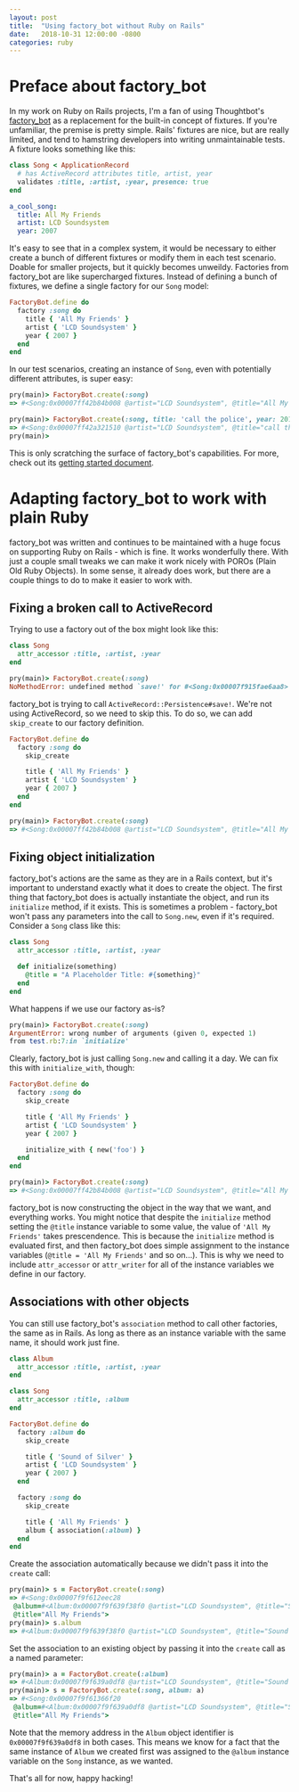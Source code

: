 ```yaml
---
layout: post
title:  "Using factory_bot without Ruby on Rails"
date:   2018-10-31 12:00:00 -0800
categories: ruby 
---
```

# Preface about factory\_bot
In my work on Ruby on Rails projects, I'm a fan of using Thoughtbot's [factory\_bot](https://github.com/thoughtbot/factory_bot) as a replacement for the built-in concept of fixtures. If you're unfamiliar, the premise is pretty simple. Rails' fixtures are nice, but are really limited, and tend to hamstring developers into writing unmaintainable tests. A fixture looks something like this:

~~~~ruby
class Song < ApplicationRecord
  # has ActiveRecord attributes title, artist, year
  validates :title, :artist, :year, presence: true
end
~~~~

~~~~yaml
a_cool_song:
  title: All My Friends
  artist: LCD Soundsystem
  year: 2007
~~~~

It's easy to see that in a complex system, it would be necessary to either create a bunch of different fixtures or modify them in each test scenario. Doable for smaller projects, but it quickly becomes unweildy. Factories from factory\_bot are like supercharged fixtures. Instead of defining a bunch of fixtures, we define a single factory for our `Song` model:

~~~~ruby
FactoryBot.define do
  factory :song do
    title { 'All My Friends' }
    artist { 'LCD Soundsystem' }
    year { 2007 }
  end
end
~~~~

In our test scenarios, creating an instance of `Song`, even with potentially different attributes, is super easy:

~~~~ruby
pry(main)> FactoryBot.create(:song)
=> #<Song:0x00007ff42b84b008 @artist="LCD Soundsystem", @title="All My Friends", @year=2007>

pry(main)> FactoryBot.create(:song, title: 'call the police', year: 2017)
=> #<Song:0x00007ff42a321510 @artist="LCD Soundsystem", @title="call the police", @year=2017>
pry(main)>
~~~~

This is only scratching the surface of factory\_bot's capabilities. For more, check out its [getting started document](https://www.rubydoc.info/gems/factory_bot/file/GETTING_STARTED.md).

# Adapting factory\_bot to work with plain Ruby
factory\_bot was written and continues to be maintained with a huge focus on supporting Ruby on Rails - which is fine. It works wonderfully there. With just a couple small tweaks we can make it work nicely with POROs (Plain Old Ruby Objects). In some sense, it already does work, but there are a couple things to do to make it easier to work with.

## Fixing a broken call to ActiveRecord
Trying to use a factory out of the box might look like this:

~~~~ruby
class Song
  attr_accessor :title, :artist, :year
end

pry(main)> FactoryBot.create(:song)
NoMethodError: undefined method `save!' for #<Song:0x00007f915fae6aa8>
~~~~

factory\_bot is trying to call `ActiveRecord::Persistence#save!`. We're not using ActiveRecord, so we need to skip this. To do so, we can add `skip_create` to our factory definition.

~~~~ruby
FactoryBot.define do
  factory :song do
    skip_create

    title { 'All My Friends' }
    artist { 'LCD Soundsystem' }
    year { 2007 }
  end
end

pry(main)> FactoryBot.create(:song)
=> #<Song:0x00007ff42b84b008 @artist="LCD Soundsystem", @title="All My Friends", @year=2007>
~~~~

## Fixing object initialization
factory\_bot's actions are the same as they are in a Rails context, but it's important to understand exactly what it does to create the object. The first thing that factory\_bot does is actually instantiate the object, and run its `initialize` method, if it exists. This is sometimes a problem - factory\_bot won't pass any parameters into the call to `Song.new`, even if it's required. Consider a `Song` class like this:

~~~~ruby
class Song
  attr_accessor :title, :artist, :year

  def initialize(something)
    @title = "A Placeholder Title: #{something}"
  end
end
~~~~

What happens if we use our factory as-is?

~~~~ruby
pry(main)> FactoryBot.create(:song)
ArgumentError: wrong number of arguments (given 0, expected 1)
from test.rb:7:in `initialize'
~~~~

Clearly, factory\_bot is just calling `Song.new` and calling it a day. We can fix this with `initialize_with`, though:

~~~~ruby
FactoryBot.define do
  factory :song do
    skip_create

    title { 'All My Friends' }
    artist { 'LCD Soundsystem' }
    year { 2007 }

    initialize_with { new('foo') }
  end
end

pry(main)> FactoryBot.create(:song)
=> #<Song:0x00007ff42b84b008 @artist="LCD Soundsystem", @title="All My Friends", @year=2007>
~~~~

factory\_bot is now constructing the object in the way that we want, and everything works. You might notice that despite the `initialize` method setting the `@title` instance variable to some value, the value of `'All My Friends'` takes prescendence. This is because the `initialize` method is evaluated first, and then factory\_bot does simple assignment to the instance variables (`@title = 'All My Friends'` and so on...). This is why we need to include `attr_accessor` or `attr_writer` for all of the instance variables we define in our factory.

## Associations with other objects
You can still use factory\_bot's `association` method to call other factories, the same as in Rails. As long as there as an instance variable with the same name, it should work just fine.

~~~~ruby
class Album
  attr_accessor :title, :artist, :year
end

class Song
  attr_accessor :title, :album
end

FactoryBot.define do
  factory :album do
    skip_create

    title { 'Sound of Silver' }
    artist { 'LCD Soundsystem' }
    year { 2007 }
  end

  factory :song do
    skip_create

    title { 'All My Friends' }
    album { association(:album) }
  end
end
~~~~

Create the association automatically because we didn't pass it into the `create` call:

~~~~ruby
pry(main)> s = FactoryBot.create(:song)
=> #<Song:0x00007f9f612eec28
 @album=#<Album:0x00007f9f639f38f0 @artist="LCD Soundsystem", @title="Sound of Silver", @year=2007>,
 @title="All My Friends">
pry(main)> s.album
=> #<Album:0x00007f9f639f38f0 @artist="LCD Soundsystem", @title="Sound of Silver", @year=2007>
~~~~

Set the association to an existing object by passing it into the `create` call as a named parameter:

~~~~ruby
pry(main)> a = FactoryBot.create(:album)
=> #<Album:0x00007f9f639a0df8 @artist="LCD Soundsystem", @title="Sound of Silver", @year=2007>
pry(main)> s = FactoryBot.create(:song, album: a)
=> #<Song:0x00007f9f61366f20
 @album=#<Album:0x00007f9f639a0df8 @artist="LCD Soundsystem", @title="Sound of Silver", @year=2007>,
 @title="All My Friends">
~~~~

Note that the memory address in the `Album` object identifier is `0x00007f9f639a0df8` in both cases. This means we know for a fact that the same instance of `Album` we created first was assigned to the `@album` instance variable on the `Song` instance, as we wanted.

That's all for now, happy hacking!
